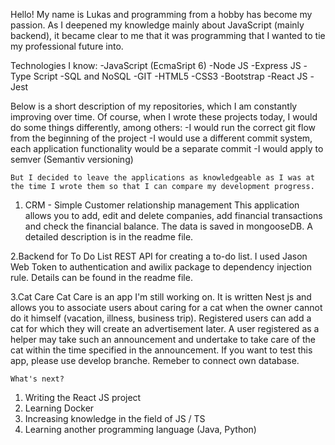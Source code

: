 Hello! 
  My name is Lukas and programming from a hobby has become my passion. As I deepened my knowledge mainly about JavaScript (mainly backend), it became clear to me that it was programming that I wanted to tie my professional future into.
  
  Technologies I know:
  -JavaScript (EcmaSript 6)
  -Node JS
  -Express JS
  -Type Script
  -SQL and NoSQL
  -GIT 
  -HTML5
  -CSS3
  -Bootstrap
  -React JS
  -Jest
  
  Below is a short description of my repositories, which I am constantly improving over time. 
  Of course, when I wrote these projects today, I would do some things differently, among others: 
  -I would run the correct git flow from the beginning of the project
  -I would use a different commit system, each application functionality would be a separate commit
  -I would apply to semver (Semantiv versioning)
    
    But I decided to leave the applications as knowledgeable as I was at the time I wrote them so that I can compare my development progress.
    
   1. CRM - Simple Customer relationship management
      This application allows you to add, edit and delete companies, add financial transactions and check the financial balance. The data is saved in mongooseDB. A detailed description is in the readme file.
  
   2.Backend for To Do List
    REST API for creating a to-do list. I used Jason Web Token to authentication and awilix package to dependency injection rule. Details can be found in the readme file.
    
   3.Cat Care
    Cat Care is an app I'm still working on. It is written Nest js and allows you to associate users about caring for a cat when the owner cannot do it himself (vacation, illness, business trip). Registered users can add a cat for which they will create an advertisement later. A user registered as a helper may take such an announcement and undertake to take care of the cat within the time specified in the announcement. If you want to test this app, please use develop branche. Remeber to connect own database. 
    
    What's next?
  1. Writing the React JS project
  2. Learning Docker
  3. Increasing knowledge in the field of JS / TS
  4. Learning another programming language (Java, Python)
    
